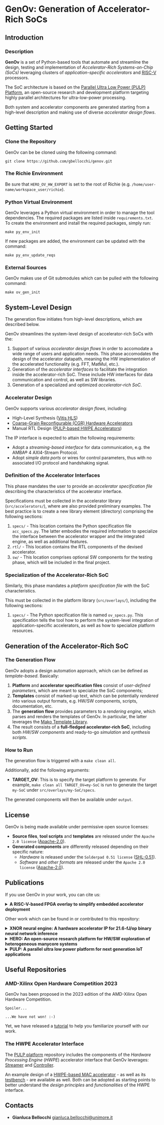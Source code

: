 # GenOv: Generation of Accelerator-Rich SoCs

## Introduction
### Description
**GenOv** is a set of Python-based tools that automate and streamline the design, testing and implementation of *Accelerator-Rich Systems-on-Chip (SoCs)* leveraging clusters of *application-specific accelerators* and [RISC-V](https://riscv.org/) processors.

The SoC architecture is based on the [Parallel Ultra Low Power (PULP) Platform](https://pulp-platform.org/index.html), an open-source research and development platform targeting highly parallel architectures for ultra-low-power processing.

Both system and accelerator components are generated starting from a high-level description and making use of diverse *accelerator design flows*.

## Getting Started

### Clone the Repository
GenOv can be be cloned using the following command:
```
git clone https://github.com/gbellocchi/genov.git
```

### The Richie Environment
Be sure that `HERO_OV_HW_EXPORT` is set to the root of Richie (e.g. `/home/user-name/workspace_user/richie`).

### Python Virtual Environment
GenOv leverages a Python virtual environment in order to manage the tool dependencies. 
The required packages are listed inside `requirements.txt`.
To create the environment and install the required packages, simply run:

```
make py_env_init
```

If new packages are added, the environment can be updated with the command:

```
make py_env_update_reqs
```

### External Sources
GenOv makes use of Git submodules which can be pulled with the following command:

```
make ov_gen_init
```

## System-Level Design
The generation flow initiates from high-level descriptions, which are described below.

GenOv streamlines the system-level design of accelerator-rich SoCs with the:
1) Support of various *accelerator design flows* in order to accomodate a wide range of users and application needs. This phase accomodates the design of the accelerator datapath, meaning the HW implementation of the accelerated functionality (e.g. FFT, MatMul, etc.).
2) Generation of the *accelerator interfaces* to facilitate the integration inside the accelerator-rich SoC. These include HW interfaces for data communication and control, as well as SW libraries.
3) Generation of a specialized and optimized *accelerator-rich SoC*.

### Accelerator Design
GenOv supports various *accelerator design flows*, including:

- High-Level Synthesis ([Vitis HLS](https://www.xilinx.com/products/design-tools/vitis/vitis-hls.html))
- [Coarse-Grain Reconfigurable (CGR) Hardware Accelerators](https://mdc-suite.github.io/)
- Manual RTL Design ([PULP-based HWPE Accelerators](https://hwpe-doc.readthedocs.io/en/latest/index.html))

The IP interface is expected to attain the following requirements:

- Adopt a *streaming-based interface* for data communication, e.g. the AMBA® 4 AXI4-Stream Protocol.
- Adopt *simple data ports* or wires for control parameters, thus with no associated I/O protocol and handshaking signal.

### Definition of the Accelerator Interfaces
This phase mandates the user to provide an *accelerator specification file* describing the characteristics of the accelerator interface.

Specifications must be collected in the accelerator library (`src/accelerators/`), where are also provided preliminary examples. The best practice is to create a new library element (directory) comprising the following sections:

1.  `specs/` - This location contains the Python specification file `acc_specs.py`. The latter embodies the required information to specialize the interface between the accelerator wrapper and the integrated engine, as well as additional features.
2.  `rtl/` - This location contains the RTL components of the devised accelerator.
3.  `sw/` - This location comprises optional SW components for the testing phase, which will be included in the final project.

### Specialization of the Accelerator-Rich SoC
Similarly, this phase mandates a *platform specification file* with the SoC characteristics.

This must be collected in the platform library (`src/overlays/`), including the following sections:

1.  `specs/` - The Python specification file is named `ov_specs.py`. This specification tells the tool how to perform the system-level integration of application-specific accelerators, as well as how to specialize platform resources.

## Generation of the Accelerator-Rich SoC

### The Generation Flow
GenOv adopts a design automation approach, which can be defined as *template-based*.
Basically:
1) **Platform** and **accelerator specification files** consist of *user-defined parameters*, which are meant to specialize the SoC components;
2) **Templates** consist of marked-up text, which can be potentially *rendered* into various output formats, e.g. HW/SW components, scripts, documentation, etc.
3) The **generation flow** provides parameters to a *rendering engine*, which parses and renders the templates of GenOv. In particular, the latter leverages the [Mako Template Library](https://www.makotemplates.org/).
4) The result consists of a **full-fledged accelerator-rich SoC**, including both *HW/SW components* and ready-to-go *simulation* and *synthesis scripts*.

### How to Run
The generation flow is triggered with a `make clean all`. 

Additionally, add the following arguments:

- **TARGET_OV**: This is to specify the target platform to generate. For example,  `make clean all TARGET_OV=my-SoC` is run to generate the target `my-SoC` under `src/overlays/my-SoC/specs`.

The generated components will then be available under `output`.

## License
GenOv is being made available under permissive open source licenses:
- **Source files**, **tool scripts** and **templates** are released under the `Apache 2.0 license` ([Apache-2.0](https://www.apache.org/licenses/LICENSE-2.0)).
- **Generated components** are differently released depending on their specific nature:
	- *Hardware* is released under the `Solderpad 0.51 license` ([SHL-0.51](http://solderpad.org/licenses/SHL-0.51)).
 	- *Software* and *other formats* are released under the `Apache 2.0 license` ([Apache-2.0](https://www.apache.org/licenses/LICENSE-2.0)).

## Publications

If you use GenOv in your work, you can cite us:

<details>
<summary><b>A RISC-V-based FPGA overlay to simplify embedded accelerator deployment</b></summary>
<p>

```
@inproceedings{bellocchi2021risc,
  title={A risc-v-based fpga overlay to simplify embedded accelerator deployment},
  author={Bellocchi, Gianluca and Capotondi, Alessandro and Conti, Francesco and Marongiu, Andrea},
  booktitle={2021 24th Euromicro Conference on Digital System Design (DSD)},
  pages={9--17},
  year={2021},
  organization={IEEE}
}
```

</p>
</details>

Other work which can be found in or contributed to this repository:

<details>
<summary><b>XNOR neural engine: A hardware accelerator IP for 21.6-fJ/op binary neural network inference</b></summary>
<p>

```
@article{conti2018xnor,
  title={XNOR neural engine: A hardware accelerator IP for 21.6-fJ/op binary neural network inference},
  author={Conti, Francesco and Schiavone, Pasquale Davide and Benini, Luca},
  journal={IEEE Transactions on Computer-Aided Design of Integrated Circuits and Systems},
  volume={37},
  number={11},
  pages={2940--2951},
  year={2018},
  publisher={IEEE}
}
```

</p>
</details>

<details>
<summary><b>HERO: An open-source research platform for HW/SW exploration of heterogeneous manycore systems</b></summary>
<p>

```
@inproceedings{kurth2018hero,
  title={HERO: An open-source research platform for HW/SW exploration of heterogeneous manycore systems},
  author={Kurth, Andreas and Capotondi, Alessandro and Vogel, Pirmin and Benini, Luca and Marongiu, Andrea},
  booktitle={Proceedings of the 2nd Workshop on AutotuniNg and aDaptivity AppRoaches for Energy efficient HPC Systems},
  pages={1--6},
  year={2018}
}
```

</p>
</details>

<details>
<summary><b>PULP: A parallel ultra low power platform for next generation IoT applications</b></summary>
<p>

```
@inproceedings{rossi2015pulp,
  title={PULP: A parallel ultra low power platform for next generation IoT applications},
  author={Rossi, Davide and Conti, Francesco and Marongiu, Andrea and Pullini, Antonio and Loi, Igor and Gautschi, Michael and Tagliavini, Giuseppe and Capotondi, Alessandro and Flatresse, Philippe and Benini, Luca},
  booktitle={2015 IEEE Hot Chips 27 Symposium (HCS)},
  pages={1--39},
  year={2015},
  organization={IEEE Computer Society}
}
```

</p>
</details>
  
## Useful Repositories

### AMD-Xilinx Open Hardware Competition 2023
GenOv has been proposed in the 2023 edition of the AMD-Xilinx Open Hardware Competition. 
```
Spoiler...
																																												...We have not won! :-) 
```
Yet, we have released a [tutorial](https://github.com/gbellocchi/xil_open_hw_23) to help you familiarize yourself with our work.

### The HWPE Accelerator Interface
The [PULP platform](https://github.com/pulp-platform) repository includes the components of the *Hardware Processing Engine* (*HWPE*) accelerator interface that GenOv leverages: [Streamer](https://github.com/pulp-platform/hwpe-stream) and [Controller](https://github.com/pulp-platform/hwpe-ctrl).

An example design of a [HWPE-based MAC accelerator](https://github.com/pulp-platform/hwpe-mac-engine) - as well as its [testbench](https://github.com/pulp-platform/hwpe-tb) - are available as well. Both can be adopted as starting points to better understand the *design principles* and *functionalities* of the HWPE interface.

## Contacts
- **Gianluca Bellocchi** <gianluca.bellocchi@unimore.it>